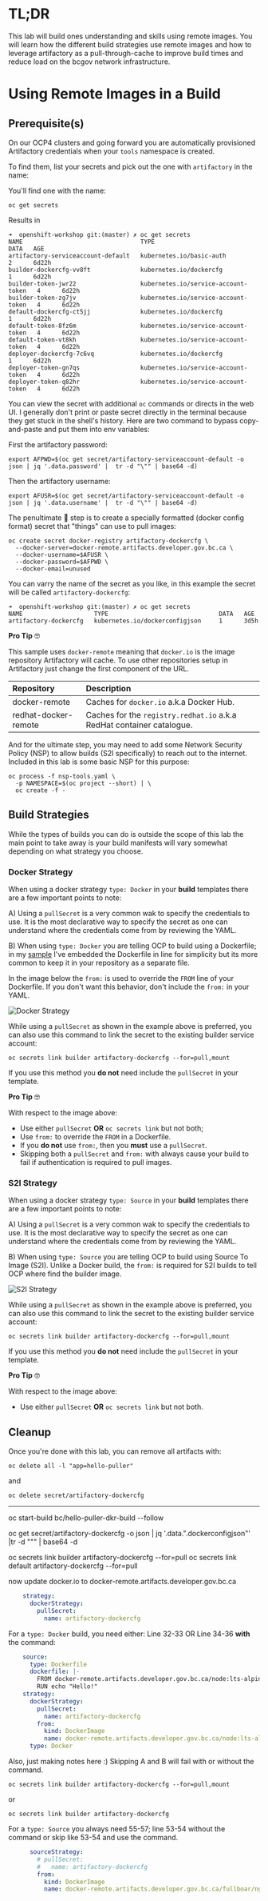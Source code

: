 # TL;DR

This lab will build ones understanding and skills using remote images. You will learn how the different build strategies use remote images and how to leverage artifactory as a pull-through-cache to improve build times and reduce load on the bcgov network infrastructure.

# Using Remote Images in a Build

## Prerequisite(s)

On our OCP4 clusters and going forward you are automatically provisioned Artifactory credentials when your `tools` namespace is created. 

To find them, list your secrets and pick out the one with `artifactory` in the name:

You'll find one with the name:

```console
oc get secrets
```

Results in

```console
➜  openshift-workshop git:(master) ✗ oc get secrets
NAME                                 TYPE                                  DATA   AGE
artifactory-serviceaccount-default   kubernetes.io/basic-auth              2      6d22h
builder-dockercfg-vv8ft              kubernetes.io/dockercfg               1      6d22h
builder-token-jwr22                  kubernetes.io/service-account-token   4      6d22h
builder-token-zg7jv                  kubernetes.io/service-account-token   4      6d22h
default-dockercfg-ct5jj              kubernetes.io/dockercfg               1      6d22h
default-token-8fz6m                  kubernetes.io/service-account-token   4      6d22h
default-token-vt8kh                  kubernetes.io/service-account-token   4      6d22h
deployer-dockercfg-7c6vq             kubernetes.io/dockercfg               1      6d22h
deployer-token-gn7qs                 kubernetes.io/service-account-token   4      6d22h
deployer-token-q82hr                 kubernetes.io/service-account-token   4      6d22h
```

You can view the secret with additional `oc` commands or directs in the web UI. I generally don't print or paste secret directly in the terminal because they get stuck in the shell's history. Here are two command to bypass copy-and-paste and put them into env variables:

First the artifactory password:
```console
export AFPWD=$(oc get secret/artifactory-serviceaccount-default -o json | jq '.data.password' |  tr -d "\"" | base64 -d)
```

Then the artifactory username:
```console
export AFUSR=$(oc get secret/artifactory-serviceaccount-default -o json | jq '.data.username' |  tr -d "\"" | base64 -d)
```

The penultimate 🧐 step is to create a specially formatted (docker config format) secret that "things" can use to pull images:

```console
oc create secret docker-registry artifactory-dockercfg \
  --docker-server=docker-remote.artifacts.developer.gov.bc.ca \
  --docker-username=$AFUSR \
  --docker-password=$AFPWD \
  --docker-email=unused
```

You can varry the name of the secret as you like, in this example the secret will be called `artifactory-dockercfg`:

```console
➜  openshift-workshop git:(master) ✗ oc get secrets
NAME                    TYPE                               DATA   AGE
artifactory-dockercfg   kubernetes.io/dockerconfigjson     1      3d5h
```

**Pro Tip** 🤓
 
 This sample uses `docker-remote` meaning that `docker.io` is the image repository Artifactory will cache. To use other repositories setup in Artifactory just change the first component of the URL.

| Repository           | Description |
| :------------------- | :---------- |
| docker-remote        | Caches for `docker.io` a.k.a Docker Hub. |
| redhat-docker-remote | Caches for the `registry.redhat.io` a.k.a RedHat container catalogue. |


And for the ultimate step, you may need to add some Network Security Policy (NSP) to allow builds (S2I specifically) to reach out to the internet. Included in this lab is some basic NSP for this purpose:

```console
oc process -f nsp-tools.yaml \
  -p NAMESPACE=$(oc project --short) | \
  oc create -f -
```

## Build Strategies

While the types of builds you can do is outside the scope of this lab the main point to take away is your build manifests will vary somewhat depending on what strategy you choose.

### Docker Strategy

When using a docker strategy `type: Docker` in your **build** templates there are a few important points to note:

A) Using a `pullSecret` is a very common wak to specify the credentials to use. It is the most declarative way to specify the secret as one can understand where the credentials come from by reviewing the YAML.

B) When using `type: Docker` you are telling OCP to build using a Dockerfile; in my [sample](./build.yaml) I've embedded the Dockerfile in line for simplicity but its more common to keep it in your repository as a separate file.

In the image below the `from:` is used to override the `FROM` line of your Dockerfile. If you don't want this behavior, don't include the `from:` in your YAML.

![Docker Strategy](./doc/docker-strategy.png "Docker Strategy")

While using a `pullSecret` as shown in the example above is preferred, you can also use this command to link the secret to the existing builder service account:

```console
oc secrets link builder artifactory-dockercfg --for=pull,mount
```

If you use this method you **do not** need include the `pullSecret` in your template.

**Pro Tip** 🤓

With respect to the image above:
- Use either `pullSecret` **OR** `oc secrets link` but not both;
- Use `from:` to override the `FROM` in a Dockerfile.
- If you **do not** use `from:`, then you **must** use a `pullSecret`.
- Skipping both a `pullSecret` and `from:` with always cause your build to fail if authentication is required to pull images.

### S2I Strategy

When using a docker strategy `type: Source` in your **build** templates there are a few important points to note:

A) Using a `pullSecret` is a very common wak to specify the credentials to use. It is the most declarative way to specify the secret as one can understand where the credentials come from by reviewing the YAML.

B) When using `type: Source` you are telling OCP to build using Source To Image (S2I). Unlike a Docker build, the `from:` is required for S2I builds to tell OCP where find the builder image.

![S2I Strategy](./doc/s2i-strategy.png "S2I Strategy")

While using a `pullSecret` as shown in the example above is preferred, you can also use this command to link the secret to the existing builder service account:

```console
oc secrets link builder artifactory-dockercfg --for=pull,mount
```

If you use this method you **do not** need include the `pullSecret` in your template.

**Pro Tip** 🤓

With respect to the image above:
- Use either `pullSecret` **OR** `oc secrets link` but not both.

## Cleanup

Once you're done with this lab, you can remove all artifacts with:

```console
oc delete all -l "app=hello-puller"
```

and

```console
oc delete secret/artifactory-dockercfg
```

-------------------

oc start-build bc/hello-puller-dkr-build --follow


oc get secret/artifactory-dockercfg -o json | jq '.data.".dockerconfigjson"' |tr -d "\"" | base64 -d

oc secrets link builder artifactory-dockercfg --for=pull
oc secrets link default artifactory-dockercfg --for=pull

now update docker.io to docker-remote.artifacts.developer.gov.bc.ca

```yaml
    strategy:
      dockerStrategy:
        pullSecret:
          name: artifactory-dockercfg
```


For a `type: Docker` build, you need either:
Line 32-33 OR Line 34-36 **with** the command:

```yaml
    source:
      type: Dockerfile
      dockerfile: |-
        FROM docker-remote.artifacts.developer.gov.bc.ca/node:lts-alpine
        RUN echo "Hello!"
    strategy:
      dockerStrategy:
        pullSecret:
          name: artifactory-dockercfg
        from: 
          kind: DockerImage
          name: docker-remote.artifacts.developer.gov.bc.ca/node:lts-alpine
      type: Docker
```
Also, just making notes here :) Skipping A and B will fail with or without the command.

```console
oc secrets link builder artifactory-dockercfg --for=pull,mount
```
or
```console
oc secrets link builder artifactory-dockercfg
```

For a `type: Source` you always need 55-57; line 53-54 without the command or
skip like 53-54 and use the command.

```yaml
      sourceStrategy:
        # pullSecret:
        #   name: artifactory-dockercfg
        from: 
          kind: DockerImage
          name: docker-remote.artifacts.developer.gov.bc.ca/fullboar/nginx-118
```